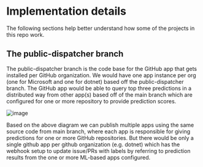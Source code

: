 
# Implementation details

The following sections help better understand how some of the projects in this repo work.

## The public-dispatcher branch

The public-dispatcher branch is the code base for the GitHub app that gets installed per GitHub organization. We would have one app instance per org (one for Microsoft and one for dotnet) based off the public-dispatcher branch. The GitHub app would be able to query top three predictions in a distributed way from other app(s) based off of the main branch which are configured for one or more repository to provide prediction scores.

![image](https://user-images.githubusercontent.com/5897654/154319795-35975683-c4ae-477d-8a7c-74ad3079f1ed.png)

Based on the above diagram we can publish multiple apps using the same source code from main branch, where each app is responsible for giving predictions for one or more GitHub repositories. But there would be only a single github app per github organization (e.g. dotnet) which has the webhook setup to update issue/PRs with labels by referring to prediction results from the one or more ML-based apps configured.
